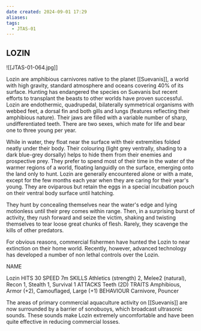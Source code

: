 ```yaml
---
date created: 2024-09-01 17:29
aliases: 
tags:
  - JTAS-01
---
```


## LOZIN

![[JTAS-01-064.jpg]]

Lozin are amphibious carnivores native to the planet [[Suevanis]], a world with high gravity, standard atmosphere and oceans covering 40% of its surface. Hunting has endangered the species on Suevanis but recent efforts to transplant the beasts to other worlds have proven successful. Lozin are endothermic, quadrupedal, bilaterally symmetrical organisms with webbed feet, a dorsal fin and both gills and lungs (features reflecting their amphibious nature). Their jaws are filled with a variable number of sharp, undifferentiated teeth. There are two sexes, which mate for life and bear one to three young per year.

While in water, they float near the surface with their extremities folded neatly under their body. Their colouring (light grey ventrally, shading to a dark blue-grey dorsally) helps to hide them from their enemies and prospective prey. They prefer to spend most of their time in the water of the warmer regions of a world, floating languidly on the surface, emerging onto the land only to hunt. Lozin are generally encountered alone or with a mate, except for the few months each year when they are caring for their year's young. They are oviparous but retain the eggs in a special incubation pouch on their ventral body surface until hatching.

They hunt by concealing themselves near the water's edge and lying motionless until their prey comes within range. Then, in a surprising burst of activity, they rush forward and seize the victim, shaking and twisting themselves to tear loose great chunks of flesh. Rarely, they scavenge the kills of other predators.

For obvious reasons, commercial fishermen have hunted the Lozin to near extinction on their home world. Recently, however, advanced technology has developed a number of non lethal controls over the Lozin.

NAME


Lozin
HITS 30
SPEED 7m
SKILLS Athletics (strength) 2, Melee2 (natural), Recon 1, Stealth 1, Survival 1
ATTACKS Teeth (2D) TRAITS Amphibious, Armor (+2), Camouflaged, Large (+1)
BEHAVIOUR Carnivore, Pouncer

The areas of primary commercial aquaculture activity on [[Suevanis]] are now surrounded by a barrier of sonobuoys, which broadcast ultrasonic sounds. These sounds make Lozin extremely uncomfortable and have been quite effective in reducing commercial losses.
